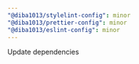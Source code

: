 ```yaml
---
"@diba1013/stylelint-config": minor
"@diba1013/prettier-config": minor
"@diba1013/eslint-config": minor
---
```


Update dependencies
